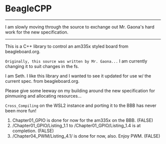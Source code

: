 # BeagleCPP

******************************************************************************************************
I am slowly moving through the source to exchange out Mr. Gaona's hard work for the new specification.
******************************************************************************************************

This is a C++ library to control an am335x styled board from beagleboard.org.

`Originally, this source was written by Mr. Gaona...` I am currently changing it to suit changes in the fs.

I am Seth. I like this library and I wanted to see it updated for use w/ the current spec. from beagleboard.org. 

Please give some leeway on my building around the new specification for pinmuxing and allocating resources...

`Cross_Compiling` on the WSL2 instance and porting it to the BBB has never been more fun!

1. Chapter01_GPIO is done for now for the am335x on the BBB. (FALSE)
2. /Chapter01_GPIO/Listing_1.1 to /Chapter01_GPIO/Listing_1.4 is at completion. (FALSE)
3. /Chapter04_PWM/Listing_4.1/ is done for now, also. Enjoy PWM. (FALSE)
